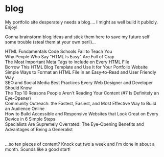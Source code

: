 # blog
My portfolio site desperately needs a blog.... I might as well build it publicly. Enjoy!

Gonna brainstorm blog ideas and stick them here to save my future self some trouble (steal them at your own peril)...

HTML Fundamentals Code Schools Fail to Teach You<br/>
Why People Who Say "HTML Is Easy" Are Full of Crap<br/>
The Most Important Meta Tags to Include on Every HTML File<br/>
Borrow This HTML Blog Template and Use It for Your Portfolio Website<br/>
Simple Ways to Format an HTML File in an Easy-to-Read and User Friendly Way<br/>
SEO and Social Media Best Practices Every Web Designer and Developer Should Know<br/>
The Top 10 Reasons People Aren't Reading Your Content (#7 Is Definitely an Eye-Opener)<br/>
Community Outreach: the Fastest, Easiest, and Most Effective Way to Build an Audience Online<br/>
How to Build Accessible and Responsive Websites that Look Great on Every Device in 6 Simple Steps<br/>
Specialists Are Supremely Overrated: The Eye-Opening Benefits and Advantages of Being a Generalist<br/><br/>

...so ten pieces of content? Knock out two a week and I'm done in about a month. Sounds like a good start! 

